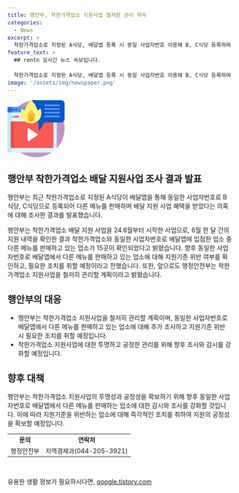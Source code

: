 ```yaml
---
title: 행안부, 착한가격업소 지원사업 철저한 관리 약속
categories:
  - News
excerpt: >
  착한가격업소로 지정된 A식당, 배달앱 등록 시 동일 사업자번호 이용해 B, C식당 등록하여 다른 메뉴 판매 | 행안부 15가정 동일번호로 다른메뉴 판매 확인, 조치 예고 | 착한가격업소 혜택 남용 우려, 향후 행정안전부 강력한 관리 약속 | 문의 : 행정안전부 지역경제과(0442053921) | 출처 : 정책브리핑 (www.korea.kr)
feature_text: >
  ## rentn 실시간 뉴스 속보입니다.

  착한가격업소로 지정된 A식당, 배달앱 등록 시 동일 사업자번호 이용해 B, C식당 등록하여 다른 메뉴 판매 | 행안부 15가정 동일번호로 다른메뉴 판매 확인, 조치 예고 | 착한가격업소 혜택 남용 우려, 향후 행정안전부 강력한 관리 약속 | 문의 : 행정안전부 지역경제과(0442053921) | 출처 : 정책브리핑 (www.korea.kr)
image: '/assets/img/newspaper.png'
---
```


<p><img src="/assets/img/news.png" alt="rentncar 속보" /></p>

<h2 data-ke-size="size26">행안부 착한가격업소 배달 지원사업 조사 결과 발표</h2>

<p>행안부는 최근 착한가격업소로 지정된 A식당이 배달앱을 통해 동일한 사업자번호로 B식당, C식당으로 등록되어 다른 메뉴를 판매하며 배달 지원 사업 혜택을 받았다는 의혹에 대해 조사한 결과를 발표했습니다.</p>

<p data-ke-size="size16">행안부는 착한가격업소 배달 지원 사업을 24.6월부터 시작한 사업으로, 6월 한 달 간의 지원 내역을 확인한 결과 착한가격업소와 동일한 사업자번호로 배달앱에 입점한 업소 중 다른 메뉴를 판매하고 있는 업소가 15곳이 확인되었다고 밝혔습니다. 향후 동일한 사업자번호로 배달앱에서 다른 메뉴를 판매하고 있는 업소에 대해 지원기준 위반 여부를 확인하고, 필요한 조치를 취할 예정이라고 전했습니다. 또한, 앞으로도 행정안전부는 착한가격업소 지원사업을 철저히 관리할 계획이라고 밝혔습니다.</p>

<h2 data-ke-size="size26">행안부의 대응</h2>

<ul>
  <li>행안부는 착한가격업소 지원사업을 철저히 관리할 계획이며, 동일한 사업자번호로 배달앱에서 다른 메뉴를 판매하고 있는 업소에 대해 추가 조사하고 지원기준 위반 시 필요한 조치를 취할 예정입니다.</li>
  <li>착한가격업소 지원사업에 대한 투명하고 공정한 관리를 위해 향후 조사와 감시를 강화할 예정입니다.</li>
</ul>

<h2 data-ke-size="size26">향후 대책</h2>

<p data-ke-size="size16">행안부는 착한가격업소 지원사업의 투명성과 공정성을 확보하기 위해 향후 동일한 사업자번호로 배달앱에서 다른 메뉴를 판매하는 업소에 대한 감시와 조사를 강화할 것입니다. 이에 따라 지원기준을 위반하는 업소에 대해 즉각적인 조치를 취하여 지원의 공정성을 확보할 예정입니다.</p>

<table>
  <tr>
    <td style="text-align: center; height: 17px;"><b>문의</b></td>
    <td style="text-align: center; height: 17px;"><b>연락처</b></td>
  </tr>
  <tr>
    <td style="text-align: center; height: 17px;">행정안전부</td>
    <td style="text-align: center; height: 17px;">지역경제과(044-205-3921)</td>
  </tr>
</table>

<p data-ke-size="size16">&nbsp;</p>
유용한 생활 정보가 필요하시다면, <a href="https://qoogle.tistory.com" rel="dofollow">qoogle.tistory.com</a>


